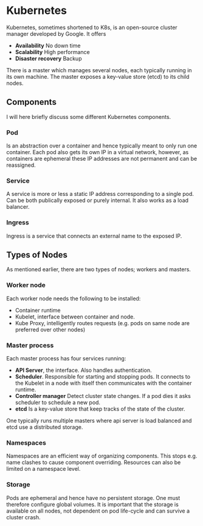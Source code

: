 # Kubernetes

Kubernetes, sometimes shortened to K8s, is an open-source cluster manager
developed by Google. It offers

- **Availability** No down time
- **Scalability** High performance
- **Disaster recovery** Backup

There is a master which manages several nodes, each typically running in its own
machine. The master exposes a key-value store (etcd) to its child nodes.

## Components

I will here briefly discuss some different Kubernetes components.

### Pod

Is an abstraction over a container and hence typically meant to only run one
container. Each pod also gets its own IP in a virtual network, however, as
containers are ephemeral these IP addresses are not permanent and can be
reassigned.

### Service

A service is more or less a static IP address corresponding to a single pod. Can
be both publically exposed or purely internal. It also works as a load balancer.

### Ingress

Ingress is a service that connects an external name to the exposed IP.

## Types of Nodes

As mentioned earlier, there are two types of nodes; workers and masters.

### Worker node

Each worker node needs the following to be installed:

- Container runtime
- Kubelet, interface between container and node.
- Kube Proxy, intelligently routes requests (e.g. pods on same node are
  preferred over other nodes)

### Master process

Each master process has four services running:

- **API Server**, the interface. Also handles authentication.
- **Scheduler**. Responsible for starting and stopping pods. It connects to the
  Kubelet in a node with itself then communicates with the container runtime.
- **Controller manager** Detect cluster state changes. If a pod dies it asks
  scheduler to schedule a new pod.
- **etcd** Is a key-value store that keep tracks of the state of the cluster.

One typically runs multiple masters where api server is load balanced and etcd
use a distributed storage.

### Namespaces

Namespaces are an efficient way of organizing components. This stops e.g. name
clashes to cause component overriding. Resources can also be limited on a
namespace level.

### Storage

Pods are ephemeral and hence have no persistent storage. One must therefore
configure global volumes. It is important that the storage is available on all
nodes, not dependent on pod life-cycle and can survive a cluster crash.
